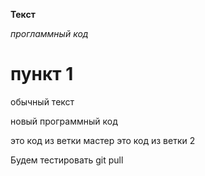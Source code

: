 **Текст**

*прогламмный код*

# пункт 1

обычный текст

новый программный код

это код из ветки мастер
это код из ветки 2

Будем тестировать git  pull
